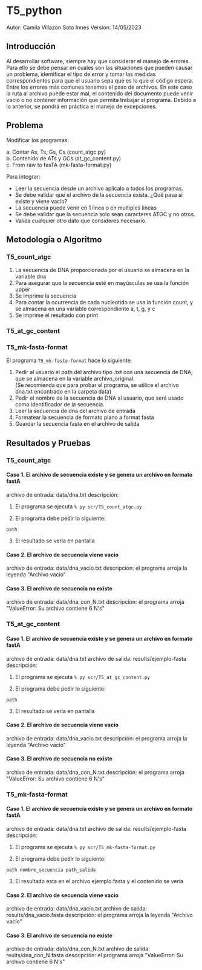 # T5_python
Autor: Camila Villazon Soto Innes
Version: 14/05/2023

## Introducción
Al desarrollar software, siempre hay que considerar el manejo de errores. Para ello se debe pensar en cuales son las situaciones que pueden causar un problema, identificar el tipo de error y tomar las medidas correspondientes para que el usuario sepa que es lo que el código espera. 
Entre los errores más comunes tenemos el paso de archivos. En este caso la ruta al archivo puede estar mal, el contenido del documento puede venir vacío o no contener información que permita trabajar al programa. 
Debido a lo anterior, se pondrá en práctica el manejo de excepciones. 

## Problema
Modificar los programas:

a. Contar As, Ts, Gs, Cs (count_atgc.py)  
b. Contenido de ATs y GCs (at_gc_content.py)  
c. From raw to fasTA (mk-fasta-format.py)

Para integrar:
- Leer la secuencia desde un archivo aplicalo a todos los programas. 
- Se debe validar que el archivo de la secuencia exista. ¿Qué pasa si existe y viene vacío?
- La secuencia puede venir en 1 linea o en multiples lineas
- Se debe validar que la secuencia solo sean caracteres ATGC y no otros.
- Valida cualquier otro dato que consideres necesario.

## Metodología o Algoritmo

### T5_count_atgc
1. La secuencia de DNA proporcionada por el usuario se almacena en la variable dna
2. Para asegurar que la secuencia esté en mayúsculas se usa la función upper
3. Se imprime la secuencia
4. Para contar la ocurrencia de cada nucleotido se usa la función count, y se almacena en una variable correspondiente a, t, g, y c
5. Se imprime el resultado con print

### T5_at_gc_content

### T5_mk-fasta-format
El programa `T5_mk-fasta-format` hace lo siguiente:

1. Pedir al usuario el path del archivo tipo .txt con una secuencia de DNA, que se almacena en la variable archivo_original.  
    (Se recomienda que para probar el programa, se utilice el archivo dna.txt encontrado en la carpeta data)
2. Pedir el nombre de la secuencia de DNA al usuario, que será usado como identificador de la secuencia.
3. Leer la secuencia de dna del archivo de entrada
7. Formatear la secuencia de formato plano a format fasta
8. Guardar la secuencia fasta en el archivo de salida



## Resultados y Pruebas

### T5_count_atgc
#### Caso 1. El archivo de secuencia existe y se genera un archivo en formato fastA

archivo de entrada: data/dna.txt
descripción: 

1. El programa se ejecuta 
```% py scr/T5_count_atgc.py  ```

2. El programa debe pedir lo siguiente:

```path  ```

3. El resultado se vería en pantalla
``` ```

#### Caso 2. El archivo de secuencia viene vacio 
archivo de entrada: data/dna_vacio.txt
descripción: el programa arroja la leyenda "Archivo vacío"


#### Caso 3. El archivo de secuencia no existe
archivo de entrada: data/dna_con_N.txt
descripción: el programa arroja "ValueError: Su archivo contiene 6 N's"



### T5_at_gc_content
#### Caso 1. El archivo de secuencia existe y se genera un archivo en formato fastA

archivo de entrada: data/dna.txt
archivo de salida: results/ejemplo-fasta
descripción: 

1. El programa se ejecuta 
```% py scr/T5_at_gc_content.py  ```

2. El programa debe pedir lo siguiente:

```path```

3. El resultado se vería en pantalla
``` ```

#### Caso 2. El archivo de secuencia viene vacio 
archivo de entrada: data/dna_vacio.txt
descripción: el programa arroja la leyenda "Archivo vacío"

#### Caso 3. El archivo de secuencia no existe
archivo de entrada: data/dna_con_N.txt
descripción: el programa arroja "ValueError: Su archivo contiene 6 N's"



### T5_mk-fasta-format

#### Caso 1. El archivo de secuencia existe y se genera un archivo en formato fastA

archivo de entrada: data/dna.txt
archivo de salida: results/ejemplo-fasta
descripción: 

1. El programa se ejecuta 
```% py scr/T5_mk-fasta-format.py  ```

2. El programa debe pedir lo siguiente:

```path nombre_secuencia path_salida ```

3. El resultado esta en el archivo ejemplo.fasta y el contenido se vería
``` ```

#### Caso 2. El archivo de secuencia viene vacio 
archivo de entrada: data/dna_vacio.txt
archivo de salida: results/dna_vacio.fasta
descripción: el programa arroja la leyenda "Archivo vacío"



#### Caso 3. El archivo de secuencia no existe
archivo de entrada: data/dna_con_N.txt
archivo de salida: reults/dna_con_N.fasta
descripción: el programa arroja "ValueError: Su archivo contiene 6 N's"